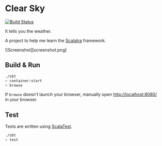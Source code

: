 # Clear Sky 

[![Build Status](https://magnum.travis-ci.com/robinjmurphy/clear-sky.png?token=WUF7xk1NvNeWv7U6PqBg&branch=master)](https://magnum.travis-ci.com/robinjmurphy/clear-sky)

It tells you the weather.

A project to help me learn the [Scalatra](http://www.scalatra.org) framework.

![Screenshot][screenshot.png]

## Build & Run

```sh
./sbt
> container:start
> browse
```

If `browse` doesn't launch your browser, manually open [http://localhost:8080/](http://localhost:8080/) in your browser.

## Test

Tests are written using [ScalaTest](http://www.scalatest.org/).

```sh
./sbt
> test
```
